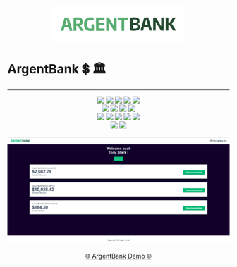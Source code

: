 <p align="center">
    <img src="./src/assets/img/argentBankLogo.png" alt="ArgentBank Logo" width="300"/>
</p>

# ArgentBank 💲 🏛️

---

<div align="center">
<!-- Languages / Formats -->
<img src="https://img.shields.io/badge/HTML5-E34F26?style=plastic&logo=html5&logoColor=white"/>
<img src="https://img.shields.io/badge/CSS3-1572B6?style=plastic&logo=css3&logoColor=white"/>
<img src="https://img.shields.io/badge/JavaScript-ES6+-F7DF1E?style=plastic&logo=javascript&logoColor=black"/>
<img src="https://img.shields.io/badge/JSX-323330?style=plastic&logo=react&logoColor=61DAFB"/>
<img src="https://img.shields.io/badge/JSON-000000?style=plastic&logo=json&logoColor=white"/>

<br/>

<!-- Frameworks / Library -->
<img src="https://img.shields.io/badge/React-19.1.0-61DAFB?style=plastic&logo=react&logoColor=white"/>
<img src="https://img.shields.io/badge/React_DOM-19.1.0-61DAFB?style=plastic&logo=react&logoColor=white"/>
<img src="https://img.shields.io/badge/React_Router-7.7.1-CA4245?style=plastic&logo=react-router&logoColor=white"/>
<img src="https://img.shields.io/badge/PropTypes-15.8.1-323330?style=plastic&logo=javascript&logoColor=F7DF1E"/>

<br/>

<!-- Tools / Environnements (optionnels) -->
<img src="https://img.shields.io/badge/Node.js-18+-339933?style=plastic&logo=nodedotjs&logoColor=white"/>
<img src="https://img.shields.io/badge/NPM-CB3837?style=plastic&logo=npm&logoColor=white"/>
<img src="https://img.shields.io/badge/React_Redux-9.2.0-8A2BE2?style=plastic&logo=redux&logoColor=white"/>
<img src="https://img.shields.io/badge/Redux_Toolkit-2.8.2-593D88?style=plastic&logo=redux&logoColor=white"/>
<img src="https://img.shields.io/badge/Yarn-1.22.22-2C8EBB?style=plastic&logo=yarn&logoColor=white"/>

<br/>

<!-- Outils / Build -->
<img src="https://img.shields.io/badge/Vite-7.1.2-646CFF?style=plastic&logo=vite&logoColor=white"/>
<img src="https://img.shields.io/badge/ESLint-9.33.0-4B32C3?style=plastic&logo=eslint&logoColor=white"/>

</div>

<br/>

<div align="center">
    <!-- Maquette -->
    <img src="./src/assets/img/Capture d’écran ProfilePage.png" alt="ArgentBank ProfilePage Dashboard" width="700"/>
</div>

<div align="center">

<br/>

<a href="">
  🌐 ArgentBank Démo 🌐
</a>